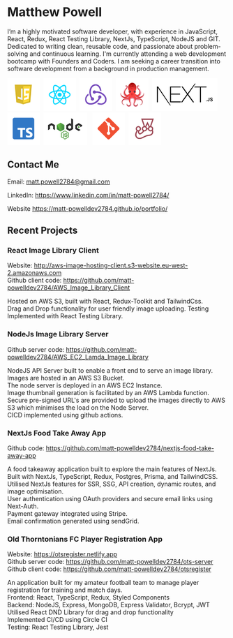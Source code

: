 # Matthew Powell

I’m a highly motivated software developer, with experience in JavaScript, React,
Redux, React Testing Library, NextJs, TypeScript, NodeJS and GIT. Dedicated to
writing clean, reusable code, and passionate about problem-solving and
continuous learning. I'm currently attending a web development bootcamp with
Founders and Coders. I am seeking a career transition into software development
from a background in production management.

<img
src="./js_icon.png"/>&nbsp;&nbsp;<img src="./react_icon.png"/>&nbsp;&nbsp;<img
src="./redux_icon.png"/>&nbsp;&nbsp;<img
src="./rtl_icon.png"/>&nbsp;&nbsp;<img src="./next-icon.png"/>&nbsp;&nbsp;<img
src="./typescript_icon.png"/>&nbsp;&nbsp;<img src="./nodejs_icon.png"/>&nbsp;&nbsp;
<img src="./git_icon.png"/>&nbsp;&nbsp;<img
src="./jest_icon.png"/>&nbsp;&nbsp;

## Contact Me

Email: <a href="mailto:matt.powell2784@gmail.com">matt.powell2784@gmail.com </a>

LinkedIn:
<a href="https://www.linkedin.com/in/matt-powell2784/">https://www.linkedin.com/in/matt-powell2784/</a>

Website
<a href="https://matt-powelldev2784.github.io/portfolio/">https://matt-powelldev2784.github.io/portfolio/</a>

## Recent Projects

### React Image Library Client

Website: http://aws-image-hosting-client.s3-website.eu-west-2.amazonaws.com  
Github client code:
https://github.com/matt-powelldev2784/AWS_Image_Library_Client

Hosted on AWS S3, built with React, Redux-Toolkit and TailwindCss.  
Drag and Drop functionality for user friendly image uploading. Testing
Implemented with React Testing Library.

### NodeJs Image Library Server

Github server code:
https://github.com/matt-powelldev2784/AWS_EC2_Lamda_Image_Library

NodeJS API Server built to enable a front end to serve an image library.  
Images are hosted in an AWS S3 Bucket.  
The node server is deployed in an AWS EC2 Instance.  
Image thumbnail generation is facilitated by an AWS Lambda function.  
Secure pre-signed URL's are provided to upload the images directly to AWS S3
which minimises the load on the Node Server.  
CICD implemented using github actions.

### NextJs Food Take Away App

Github code: https://github.com/matt-powelldev2784/nextjs-food-take-away-app

A food takeaway application built to explore the main features of NextJs.  
Built with NextJs, TypeScript, Redux, Postgres, Prisma, and TailwindCSS.  
Utilised NextJs features for SSR, SSG, API creation, dynamic routes, and image
optimisation.  
User authentication using OAuth providers and secure email links using
Next-Auth.  
Payment gateway integrated using Stripe.  
Email confirmation generated using sendGrid.

### Old Thorntonians FC Player Registration App

Website: https://otsregister.netlify.app  
Github server code: https://github.com/matt-powelldev2784/ots-server  
Github client code: https://github.com/matt-powelldev2784/otsregister

An application built for my amateur football team to manage player registration
for training and match days.  
Frontend: React, TypeScript, Redux, Styled Components  
Backend: NodeJS, Express, MongoDB, Express Validator, Bcrypt, JWT  
Utilised React DND Library for drag and drop functionality  
Implemented CI/CD using Circle CI  
Testing: React Testing Library, Jest
